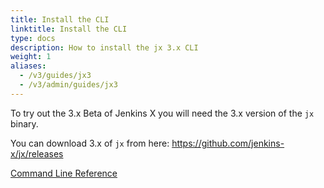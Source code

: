 ```yaml
---
title: Install the CLI
linktitle: Install the CLI
type: docs
description: How to install the jx 3.x CLI
weight: 1
aliases:
  - /v3/guides/jx3
  - /v3/admin/guides/jx3
---
```


To try out the 3.x Beta of Jenkins X you will need the 3.x version of the `jx` binary.

You can download 3.x of `jx` from here: https://github.com/jenkins-x/jx/releases

[Command Line Reference](/v3/develop/reference/jx/) 